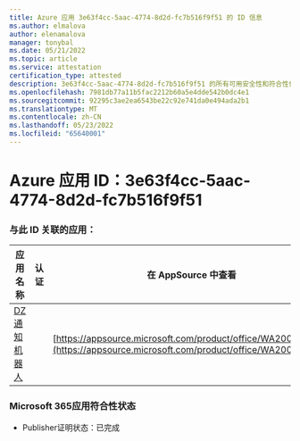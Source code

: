 ```yaml
---
title: Azure 应用 3e63f4cc-5aac-4774-8d2d-fc7b516f9f51 的 ID 信息
ms.author: elmalova
author: elenamalova
manager: tonybal
ms.date: 05/21/2022
ms.topic: article
ms.service: attestation
certification_type: attested
description: 3e63f4cc-5aac-4774-8d2d-fc7b516f9f51 的所有可用安全性和符合性信息。
ms.openlocfilehash: 7981db77a11b5fac2212b60a5e4dde542b0dc4e1
ms.sourcegitcommit: 92295c3ae2ea6543be22c92e741da0e494ada2b1
ms.translationtype: MT
ms.contentlocale: zh-CN
ms.lasthandoff: 05/23/2022
ms.locfileid: "65640001"
---
```

# <a name="azure-app-id-3e63f4cc-5aac-4774-8d2d-fc7b516f9f51"></a>Azure 应用 ID：3e63f4cc-5aac-4774-8d2d-fc7b516f9f51


### <a name="apps-associated-with-this-id"></a>与此 ID 关联的应用：
| **应用名称** | **认证** | **在 AppSource 中查看** |
|--------------|---------------|-----------------------|
| [DZ 通知机器人](../forward/WA200003839.md) |  | [https://appsource.microsoft.com/product/office/WA200003839](https://appsource.microsoft.com/product/office/WA200003839) |

### <a name="microsoft-365-app-compliance-status"></a>Microsoft 365应用符合性状态
- Publisher证明状态：已完成
